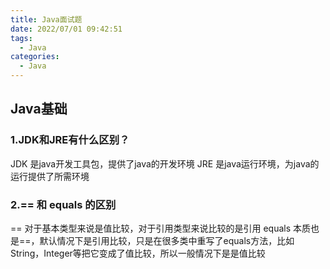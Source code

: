 ```yaml
---
title: Java面试题
date: 2022/07/01 09:42:51
tags:
  - Java
categories:
  - Java
---
```


## Java基础

### 1.JDK和JRE有什么区别？

JDK 是java开发工具包，提供了java的开发环境
JRE 是java运行环境，为java的运行提供了所需环境

### 2.== 和 equals 的区别

== 对于基本类型来说是值比较，对于引用类型来说比较的是引用
equals 本质也是==，默认情况下是引用比较，只是在很多类中重写了equals方法，比如String，Integer等把它变成了值比较，所以一般情况下是是值比较
